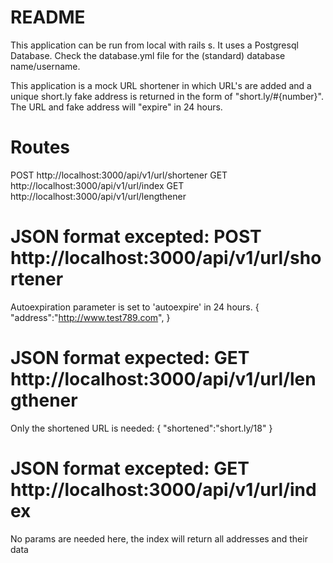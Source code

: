 # README
This application can be run from local with rails s. It uses a Postgresql Database. Check the database.yml file for the (standard) database name/username.

This application is a mock URL shortener in which URL's are added and a unique short.ly fake address is returned in the form of "short.ly/#{number}". The URL and fake address will "expire" in 24 hours.

# Routes
  POST http://localhost:3000/api/v1/url/shortener
  GET http://localhost:3000/api/v1/url/index
  GET http://localhost:3000/api/v1/url/lengthener

# JSON format excepted: POST http://localhost:3000/api/v1/url/shortener
  Autoexpiration parameter is set to 'autoexpire' in 24 hours.
  {
    "address":"http://www.test789.com",
  }

# JSON format expected: GET http://localhost:3000/api/v1/url/lengthener
  Only the shortened URL is needed:
  {
      "shortened":"short.ly/18"
  }

# JSON format excepted: GET http://localhost:3000/api/v1/url/index
  No params are needed here, the index will return all addresses and their data

